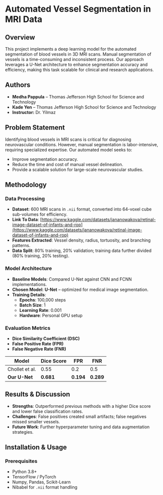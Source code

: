 # Automated Vessel Segmentation in MRI Data

## Overview
This project implements a deep learning model for the automated segmentation of blood vessels in 3D MRI scans. Manual segmentation of vessels is a time-consuming and inconsistent process. Our approach leverages a U-Net architecture to enhance segmentation accuracy and efficiency, making this task scalable for clinical and research applications.

## Authors
- **Medha Pappula** – Thomas Jefferson High School for Science and Technology
- **Kade Yen** – Thomas Jefferson High School for Science and Technology
- **Instructor:** Dr. Yilmaz

## Problem Statement
Identifying blood vessels in MRI scans is critical for diagnosing neurovascular conditions. However, manual segmentation is labor-intensive, requiring specialized expertise. Our automated model seeks to:
- Improve segmentation accuracy.
- Reduce the time and cost of manual vessel delineation.
- Provide a scalable solution for large-scale neurovascular studies.

## Methodology
### **Data Processing**
- **Dataset**: 600 MRI scans in `.nii` format, converted into 64-voxel cube sub-volumes for efficiency.
- **Link To Data**: [https://www.kaggle.com/datasets/jananowakova/retinal-image-dataset-of-infants-and-rop](https://www.kaggle.com/datasets/jananowakova/retinal-image-dataset-of-infants-and-rop)
- **Features Extracted**: Vessel density, radius, tortuosity, and branching patterns.
- **Data Split**: 80% training, 20% validation; training data further divided (80% training, 20% testing).

### **Model Architecture**
- **Baseline Models**: Compared U-Net against CNN and FCNN implementations.
- **Chosen Model**: **U-Net** – optimized for medical image segmentation.
- **Training Details**:
  - **Epochs**: 100,000 steps
  - **Batch Size**: 1
  - **Learning Rate**: 0.001
  - **Hardware**: Personal GPU setup

### **Evaluation Metrics**
- **Dice Similarity Coefficient (DSC)**
- **False Positive Rate (FPR)**
- **False Negative Rate (FNR)**

| Model        | Dice Score | FPR   | FNR   |
|-------------|-----------|-------|-------|
| Chollet et al. | 0.55  | 0.2   | 0.5   |
| **Our U-Net** | **0.681** | **0.194** | **0.289** |

## Results & Discussion
- **Strengths**: Outperformed previous methods with a higher Dice score and lower false classification rates.
- **Challenges**: False positives created small artifacts; false negatives missed smaller vessels.
- **Future Work**: Further hyperparameter tuning and data augmentation strategies.

## Installation & Usage
### **Prerequisites**
- Python 3.8+
- TensorFlow / PyTorch
- Numpy, Pandas, Scikit-Learn
- Nibabel for `.nii` format handling
